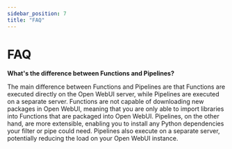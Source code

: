 ```yaml
---
sidebar_position: 7
title: "FAQ"
---
```


# FAQ

**What's the difference between Functions and Pipelines?**

The main difference between Functions and Pipelines are that Functions are executed directly on the Open WebUI server, while Pipelines are executed on a separate server. Functions are not capable of downloading new packages in Open WebUI, meaning that you are only able to import libraries into Functions that are packaged into Open WebUI. Pipelines, on the other hand, are more extensible, enabling you to install any Python dependencies your filter or pipe could need. Pipelines also execute on a separate server, potentially reducing the load on your Open WebUI instance.
